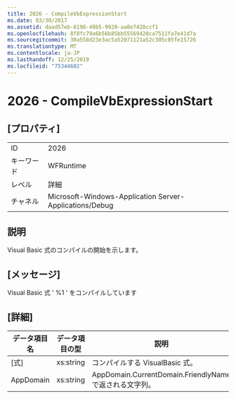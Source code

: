 ```yaml
---
title: 2026 - CompileVbExpressionStart
ms.date: 03/30/2017
ms.assetid: daad57eb-8198-49b5-9920-aa0e7428ccf1
ms.openlocfilehash: 8f8fc79a6b56b85bb55569420ca7511fa7e41d7a
ms.sourcegitcommit: 30a558d23e3ac5a52071121a52c305c85fe15726
ms.translationtype: MT
ms.contentlocale: ja-JP
ms.lasthandoff: 12/25/2019
ms.locfileid: "75344602"
---
```

# <a name="2026---compilevbexpressionstart"></a>2026 - CompileVbExpressionStart
## <a name="properties"></a>[プロパティ]  
  
|||  
|-|-|  
|ID|2026|  
|キーワード|WFRuntime|  
|レベル|詳細|  
|チャネル|Microsoft-Windows-Application Server-Applications/Debug|  
  
## <a name="description"></a>説明  
 Visual Basic 式のコンパイルの開始を示します。  
  
## <a name="message"></a>[メッセージ]  
 Visual Basic 式 ' %1 ' をコンパイルしています  
  
## <a name="details"></a>[詳細]  
  
|データ項目名|データ項目の型|説明|  
|--------------------|--------------------|-----------------|  
|[式]|xs:string|コンパイルする VisualBasic 式。|  
|AppDomain|xs:string|AppDomain.CurrentDomain.FriendlyName で返される文字列。|
